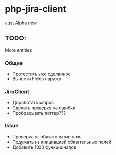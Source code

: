 # php-jira-client
Just Alpha now

## TODO:
More entities

### Общие

- Протестить уже сделанное
- Вынести Fields наружу

### JiroClient

- Доработать запрос
- Сделать проверку на ошибки
- Пробрасывать логгер???

### Issue

- Проверка на обязательные поля
- Подумать на инициацией обязательных полей
- Добавить 1000 функционалов
